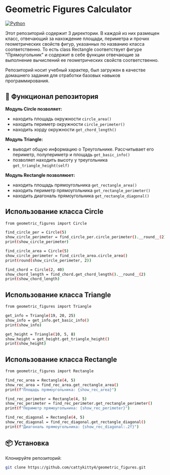 # Geometric Figures Calculator

[![Python](https://img.shields.io/badge/Python-3.8+-blue.svg)](https://python.org)

Этот репозиторий содержит 3 директории. В каждой из них размещен класс, отвечающий за нахождение площади, периметра и прочих геометрических свойств фигур, указанных по названию класса соответственно. 
То есть class Rectangle соответствует фигуре "Прямоугольник" и содержит в себе функции отвечающие за выполнение вычислений ее геометрических свойств соответственно. 

Репозиторий носит учебный характер, был загружен в качестве домашнего задания для отработки базовых навыков программирования.

## 🚀 Функционал репозитория

**Модуль Circle позволяет:**
- находить площадь окружности `circle_area()`
- находить периметр окружности `circle_perimeter()`
- находить хорду окружности     `get_chord_length()`

**Модуль Triangle:**
- выводит общую информацию о Треугольнике. Рассчитывает его периметр, полупериметр и площадь `get_basic_info()`
- позволяет находить высоту у треугольника `get_triangle_height(self)`

**Модуль Rectangle позволяюет:**
- находить площадь прямоугольника `get_rectangle_area()`
- находить периметр прямоугольника `get_rectangle_perimeter()`
- находить диагональ прямоугольника `get_rectangle_diagonal()`

## Использование класса Circle
```bash
from geometric_figures import Circle

find_circle_per = Circle(5)
show_circle_perimeter = find_circle_per.circle_perimeter().__round__(2)
print(show_circle_perimeter)

find_circle_area = Circle(5)
show_circle_perimeter = find_circle_area.circle_area()
print(round(show_circle_perimeter, 2))

find_chord = Circle(2, 40)
show_chord_length = find_chord.get_chord_length().__round__(2)
print(show_chord_length)
```
## Использование класса Triangle
```bash
from geometric_figures import Triangle

get_info = Triangle(19, 20, 25)                  
show_info = get_info.get_basic_info()            
print(show_info)                                 

get_height = Triangle(10, 5, 8)                  
show_height = get_height.get_triangle_height()   
print(show_height)                              
```
## Использование класса Rectangle
```bash
from geometric_figures import Rectangle

find_rec_area = Rectangle(4, 5)                                   
show_rec_area = find_rec_area.get_rectangle_area()                
print(f"Площадь прямоугольника: {show_rec_area}")                 

find_rec_perimeter = Rectangle(4, 5)                              
show_rec_perimeter = find_rec_perimeter.get_rectangle_perimeter() 
print(f"Периметр прямоугольника: {show_rec_perimeter}")           

find_rec_diagonal = Rectangle(4, 5)                               
show_rec_diagonal = find_rec_diagonal.get_rectangle_diagonal()    
print(f"Диагональ прямоугольника: {show_rec_diagonal:.2f}")       
```

## 📦 Установка
 Клонируйте репозиторий:
   ```bash
   git clone https://github.com/cattykitty4/geometric_figures.git

